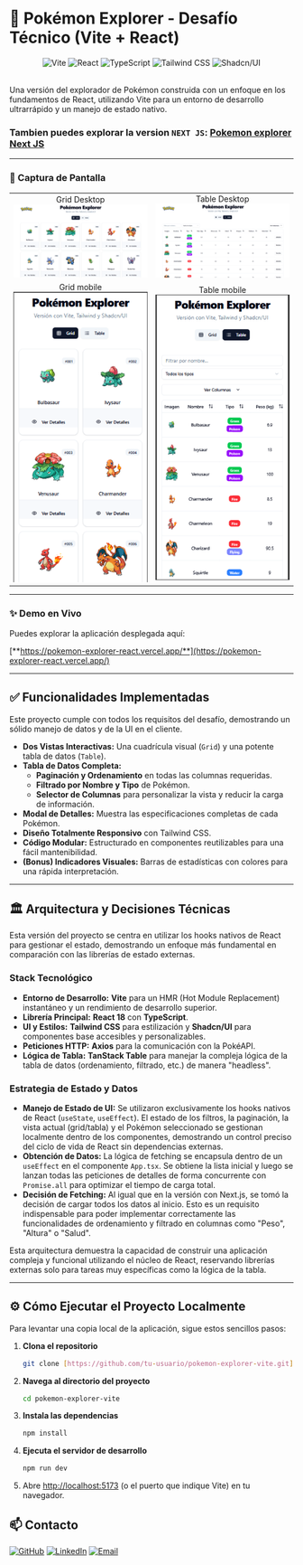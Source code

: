 # 🚀 Pokémon Explorer - Desafío Técnico (Vite + React)

<div align="center">
  <img src="https://img.shields.io/badge/Vite-646CFF?style=for-the-badge&logo=vite&logoColor=white" alt="Vite"/>
  <img src="https://img.shields.io/badge/React-20232A?style=for-the-badge&logo=react&logoColor=61DAFB" alt="React"/>
  <img src="https://img.shields.io/badge/TypeScript-3178C6?style=for-the-badge&logo=typescript&logoColor=white" alt="TypeScript"/>
  <img src="https://img.shields.io/badge/Tailwind_CSS-38B2AC?style=for-the-badge&logo=tailwind-css&logoColor=white" alt="Tailwind CSS"/>
  <img src="https://img.shields.io/badge/shadcn/ui-000000?style=for-the-badge&logo=shadcnui&logoColor=white" alt="Shadcn/UI"/>
</div>

<br/>

Una versión del explorador de Pokémon construida con un enfoque en los fundamentos de React, utilizando Vite para un entorno de desarrollo ultrarrápido y un manejo de estado nativo.

### Tambien puedes explorar la version `NEXT JS`: [**Pokemon explorer Next JS**](https://github.com/drbv27/pokemon-explorer-next)

---

### 📸 Captura de Pantalla

<table>
  <tr>
    <td align="center">
      Grid Desktop<br>
      <img src="https://raw.githubusercontent.com/drbv27/pkemon-explorer-react/main/public/Screen1r.png" alt="Grid Desktop" width="400"/>
    </td>
    <td align="center">
      Table Desktop<br>
      <img src="https://raw.githubusercontent.com/drbv27/pkemon-explorer-react/main/public/Screen2r.png" alt="Table Desktop" width="400"/>
    </td>
  </tr>
  <tr>
    <td align="center">
      Grid mobile<br>
      <img src="https://raw.githubusercontent.com/drbv27/pkemon-explorer-react/main/public/Screen3r.png" alt="Grid Mobile" width="400"/>
    </td>
    <td align="center">
      Table mobile<br>
      <img src="https://raw.githubusercontent.com/drbv27/pkemon-explorer-react/main/public/Screen4r.png" alt="Table mobile" width="400"/>
    </td>
  </tr>
  </table>

---

### ✨ Demo en Vivo

Puedes explorar la aplicación desplegada aquí:

[**https://pokemon-explorer-react.vercel.app/**](https://pokemon-explorer-react.vercel.app/)

---

## ✅ Funcionalidades Implementadas

Este proyecto cumple con todos los requisitos del desafío, demostrando un sólido manejo de datos y de la UI en el cliente.

- **Dos Vistas Interactivas:** Una cuadrícula visual (`Grid`) y una potente tabla de datos (`Table`).
- **Tabla de Datos Completa:**
  - **Paginación y Ordenamiento** en todas las columnas requeridas.
  - **Filtrado por Nombre y Tipo** de Pokémon.
  - **Selector de Columnas** para personalizar la vista y reducir la carga de información.
- **Modal de Detalles:** Muestra las especificaciones completas de cada Pokémon.
- **Diseño Totalmente Responsivo** con Tailwind CSS.
- **Código Modular:** Estructurado en componentes reutilizables para una fácil mantenibilidad.
- **(Bonus) Indicadores Visuales:** Barras de estadísticas con colores para una rápida interpretación.

---

## 🏛️ Arquitectura y Decisiones Técnicas

Esta versión del proyecto se centra en utilizar los hooks nativos de React para gestionar el estado, demostrando un enfoque más fundamental en comparación con las librerías de estado externas.

### Stack Tecnológico

- **Entorno de Desarrollo:** **Vite** para un HMR (Hot Module Replacement) instantáneo y un rendimiento de desarrollo superior.
- **Librería Principal:** **React 18** con **TypeScript**.
- **UI y Estilos:** **Tailwind CSS** para estilización y **Shadcn/UI** para componentes base accesibles y personalizables.
- **Peticiones HTTP:** **Axios** para la comunicación con la PokéAPI.
- **Lógica de Tabla:** **TanStack Table** para manejar la compleja lógica de la tabla de datos (ordenamiento, filtrado, etc.) de manera "headless".

### Estrategia de Estado y Datos

- **Manejo de Estado de UI:** Se utilizaron exclusivamente los hooks nativos de React (`useState`, `useEffect`). El estado de los filtros, la paginación, la vista actual (grid/tabla) y el Pokémon seleccionado se gestionan localmente dentro de los componentes, demostrando un control preciso del ciclo de vida de React sin dependencias externas.
- **Obtención de Datos:** La lógica de fetching se encapsula dentro de un `useEffect` en el componente `App.tsx`. Se obtiene la lista inicial y luego se lanzan todas las peticiones de detalles de forma concurrente con `Promise.all` para optimizar el tiempo de carga total.
- **Decisión de Fetching:** Al igual que en la versión con Next.js, se tomó la decisión de cargar todos los datos al inicio. Esto es un requisito indispensable para poder implementar correctamente las funcionalidades de ordenamiento y filtrado en columnas como "Peso", "Altura" o "Salud".

Esta arquitectura demuestra la capacidad de construir una aplicación compleja y funcional utilizando el núcleo de React, reservando librerías externas solo para tareas muy específicas como la lógica de la tabla.

---

## ⚙️ Cómo Ejecutar el Proyecto Localmente

Para levantar una copia local de la aplicación, sigue estos sencillos pasos:

1.  **Clona el repositorio**

    ```bash
    git clone [https://github.com/tu-usuario/pokemon-explorer-vite.git](https://github.com/tu-usuario/pokemon-explorer-vite.git)
    ```

2.  **Navega al directorio del proyecto**

    ```bash
    cd pokemon-explorer-vite
    ```

3.  **Instala las dependencias**

    ```bash
    npm install
    ```

4.  **Ejecuta el servidor de desarrollo**

    ```bash
    npm run dev
    ```

5.  Abre [http://localhost:5173](http://localhost:5173) (o el puerto que indique Vite) en tu navegador.

## 📫 Contacto

[![GitHub](https://img.shields.io/badge/GitHub-drbv27-181717?logo=github)](https://github.com/drbv27)
[![LinkedIn](https://img.shields.io/badge/LinkedIn-DiegoBonilla-0A66C2?logo=linkedin)](https://www.linkedin.com/in/diego-ricardo-bonilla-villa-7179254a/)
[![Email](https://img.shields.io/badge/Email-DiegoBonilla-D14836?logo=gmail)](mailto:drbv27@gmail.com)
